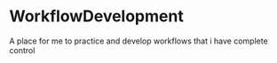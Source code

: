 # WorkflowDevelopment
A place for me to practice and develop workflows that i have complete control
